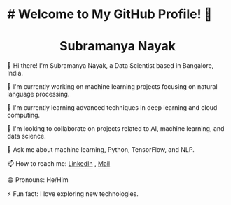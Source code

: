 # # Welcome to My GitHub Profile! 👋


<h1 align="center">Subramanya Nayak</h1>



👋 Hi there! I'm Subramanya Nayak, a Data Scientist based in Bangalore, India.

🌱 I'm currently working on machine learning projects focusing on natural language processing.

🔭 I'm currently learning advanced techniques in deep learning and cloud computing.

👯 I'm looking to collaborate on projects related to AI, machine learning, and data science.

💬 Ask me about machine learning, Python, TensorFlow, and NLP.

📫 How to reach me: 
        [LinkedIn](https://www.linkedin.com/in/subramanya-nayak3) ,   [Mail](subramanyanayak3@gmail.com)
      


😄 Pronouns: He/Him

⚡ Fun fact: I love exploring new technologies.
